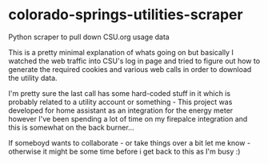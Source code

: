 # colorado-springs-utilities-scraper
Python scraper to pull down CSU.org usage data

This is a pretty minimal explanation of whats going on but basically I watched the web traffic into CSU's log in page and tried to figure out how to generate the required cookies and various web calls in order to download the utility data.

I'm pretty sure the last call has some hard-coded stuff in it which is probably related to a utility account or something - This project was developed for home assistant as an integration for the energy meter however I've been spending a lot of time on my firepalce integration and this is somewhat on the back burner...

If someboyd wants to collaborate - or take things over a bit let me know - otherwise it might be some time before i get back to this as I'm busy :)
